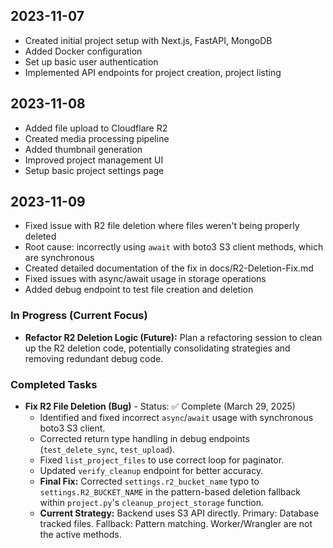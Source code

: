 ## 2023-11-07

- Created initial project setup with Next.js, FastAPI, MongoDB
- Added Docker configuration
- Set up basic user authentication
- Implemented API endpoints for project creation, project listing

## 2023-11-08

- Added file upload to Cloudflare R2
- Created media processing pipeline
- Added thumbnail generation
- Improved project management UI
- Setup basic project settings page

## 2023-11-09

- Fixed issue with R2 file deletion where files weren't being properly deleted 
- Root cause: incorrectly using `await` with boto3 S3 client methods, which are synchronous
- Created detailed documentation of the fix in docs/R2-Deletion-Fix.md
- Fixed issues with async/await usage in storage operations
- Added debug endpoint to test file creation and deletion 

### In Progress (Current Focus)

- **Refactor R2 Deletion Logic (Future):** Plan a refactoring session to clean up the R2 deletion code, potentially consolidating strategies and removing redundant debug code.

### Completed Tasks

*   **Fix R2 File Deletion (Bug)** - Status: ✅ Complete (March 29, 2025)
    *   Identified and fixed incorrect `async`/`await` usage with synchronous boto3 S3 client.
    *   Corrected return type handling in debug endpoints (`test_delete_sync`, `test_upload`).
    *   Fixed `list_project_files` to use correct loop for paginator.
    *   Updated `verify_cleanup` endpoint for better accuracy.
    *   **Final Fix:** Corrected `settings.r2_bucket_name` typo to `settings.R2_BUCKET_NAME` in the pattern-based deletion fallback within `project.py`'s `cleanup_project_storage` function.
    *   **Current Strategy:** Backend uses S3 API directly. Primary: Database tracked files. Fallback: Pattern matching. Worker/Wrangler are not the active methods. 